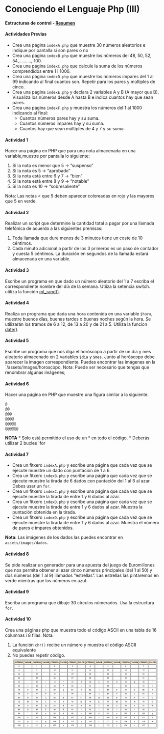# Conociendo el Lenguaje Php (III)
####  Estructuras de control - [Resumen](cheatSheet.md)

#### Actividades Previas
* Crea una página `indexA.php` que muestre 30 números aleatorios e indique por pantalla si son pares o no
* Crea una página `indexB.php` que muestre los números del 48, 50, 52, 54,……...., 100.
* Crea una página `indexC.php` que calcule la suma de los números comprendidos entre 1 i 1000.
* Crea una página `indexD.php` que muestre los números impares del 1 al 99 indicando al final cuantos son. Repetir para los pares y múltiples de cinco.
* Crea una página `indexE.php` y declara 2 variables A y B (A mayor que B). Visualiza los números desde A hasta B e indica cuantos hay que sean pares.
* Crea una página `indexF.php` y muestra los números del 1 al 1000 indicando al final:
  -  Cuantos números pares hay y su suma.
  -  Cuantos números impares hay y su suma.
  -  Cuantos hay que sean múltiples de 4 y 7 y su suma.

#### Actividad 1
Hacer una página en PHP que para una nota almacenada en una variable,muestre por pantalla lo siguiente:
1. Si la nota es menor que 5 -> “suspenso”
2. Si la nota es 5 -> “aprobado”
3. Si la nota está entre 6 y 7 -> “bien”
4. Si la nota está entre 8 y 9 -> “notable”
5. Si la nota es 10  -> “sobresaliente”

Nota: Las notas < que 5 deben aparecer coloreadas en rojo y las mayores que 5 en verde.

#### Actividad 2
Realizar un script que determine la cantidad total a pagar por una llamada telefónica de acuerdo a las siguientes premisas:
1. Toda llamada que dure menos de 3 minutos tiene un coste de 10 céntimos.
2. Cada minuto adicional a partir de los 3 primeros es un paso de contador y cuesta 5 céntimos.
La duración en segundos de la llamada estará almacenada en una variable.

#### Actividad 3
Escribe un programa en que dado un número aleatorio del 1 a 7 escriba el correspondiente nombre del día de la semana.
Utiiza la setencia switch. utiliza la función [mt_rand()](https://www.php.net/manual/es/function.mt-rand.php).

#### Actividad 4
Realiza un programa que dada una hora contenida en una variable `$hora`, muestre buenos días, buenas tardes o buenas noches según la hora.
Se utilizarán los tramos de 6 a 12, de 13 a 20 y de 21 a 5. Utiliza la funcion [date()](https://www.php.net/manual/es/function.date.php).

#### Actividad 5
Escribe un programa que nos diga el horóscopo a partir de un día y mes aleatorio almacenado en 2 variables `$dia` y `$mes`.
Junto al horóscopo debe aparecer la imagen correspondiente. Puedes encontrar las imágenes en la `/assets/images/horoscopo.
Nota: Puede ser necesario que tengas que renombrar algunas imágenes;

#### Actividad 6
Hacer una página en PHP que muestre una figura similar a la siguiente.
 ```
 @
 @@
 @@@
 @@@@
 @@@@@ 
 @@@@@@
 ```
 
 **NOTA** 
     * Solo está permitido el uso de un * en todo el código.
     * Deberás utilizar 2 bucles `for

#### Actividad 7
* Crea un fitxero `indexA.php` y escribe una página que cada vez que se ejecute muestre un dado con puntación de 1 a 6.
* Crea un fitxero `indexB.php` y escribe una página que cada vez que se ejecute muestre la tirada de 6 dados con puntación del 1 al 6 al azar. Debes usar un `for`.
* Crea un fitxero `indexC.php` y escribe una página que cada vez que se ejecute muestre la tirada de entre 1 y 6 dados al azar.
* Crea un fitxero `indexD.php` y escribe una página que cada vez que se ejecute muestre la tirada de entre 1 y 6 dados al azar. Muestra la puntación obtenida en la tirada.
* Crea un fitxero `indexD.php` y escribe una página que cada vez que se ejecute muestre la tirada de entre 1 y 6 dados al azar. Muestra el número de pares e impares obtenidos.

**Nota:** Las imágenes de los dados las puedes encontrar en `assets/images/dados`.

#### Actividad 8
Se pide realizar un generador para una apuesta del juego de Euromillones que nos permita obtener al azar cinco números
principales (del 1 al 50) y dos números (del 1 al 9) llamados “estrellas”.
Las estrellas las pintaremos en verde mientras que los números en azul.

#### Actividad 9
Escriba un programa que dibuje 30 círculos númerados. Usa la estructura `for`.

#### Actividad 10
Crea una páginas php que muestra todo el código ASCII en una tabla de 16 columnas i 8 filas.
Nota:
1. La función `chr()` recibe un número y muestra el código ASCII equivalente
2. No puedes repetir código.
![ascii table](assets/images/enunciados/ascii-table.png)


